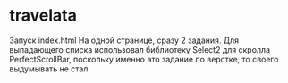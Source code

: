 # travelata
Запуск index.html
На одной странице, сразу 2 задания. Для выпадающего списка использовал библиотеку Select2 для скролла PerfectScrollBar, 
поскольку именно это задание по  верстке, то своего выдумывать не стал.
